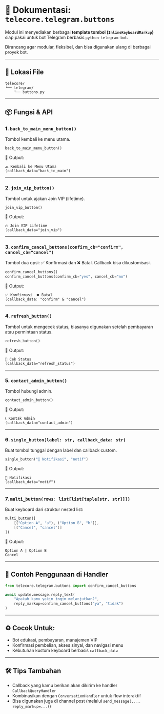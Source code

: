 # 📘 Dokumentasi: `telecore.telegram.buttons`

Modul ini menyediakan berbagai **template tombol (`InlineKeyboardMarkup`)** siap pakai untuk bot Telegram berbasis `python-telegram-bot`.

Dirancang agar modular, fleksibel, dan bisa digunakan ulang di berbagai proyek bot.

---

## 📂 Lokasi File

```
telecore/
└── telegram/
    └── buttons.py
```

---

## 📦 Fungsi & API

### 1. `back_to_main_menu_button()`

Tombol kembali ke menu utama.

```python
back_to_main_menu_button()
```

💬 Output:

```
🔙 Kembali ke Menu Utama
(callback_data="back_to_main")
```

---

### 2. `join_vip_button()`

Tombol untuk ajakan Join VIP (lifetime).

```python
join_vip_button()
```

💬 Output:

```
🔥 Join VIP Lifetime
(callback_data="join_vip")
```

---

### 3. `confirm_cancel_buttons(confirm_cb="confirm", cancel_cb="cancel")`

Tombol dua opsi: ✅ Konfirmasi dan ❌ Batal.
Callback bisa dikustomisasi.

```python
confirm_cancel_buttons()
confirm_cancel_buttons(confirm_cb="yes", cancel_cb="no")
```

💬 Output:

```
✅ Konfirmasi  ❌ Batal
(callback_data: "confirm" & "cancel")
```

---

### 4. `refresh_button()`

Tombol untuk mengecek status, biasanya digunakan setelah pembayaran atau permintaan status.

```python
refresh_button()
```

💬 Output:

```
🔄 Cek Status
(callback_data="refresh_status")
```

---

### 5. `contact_admin_button()`

Tombol hubungi admin.

```python
contact_admin_button()
```

💬 Output:

```
📞 Kontak Admin
(callback_data="contact_admin")
```

---

### 6. `single_button(label: str, callback_data: str)`

Buat tombol tunggal dengan label dan callback custom.

```python
single_button("🔔 Notifikasi", "notif")
```

💬 Output:

```
🔔 Notifikasi
(callback_data="notif")
```

---

### 7. `multi_button(rows: list[list[tuple[str, str]]])`

Buat keyboard dari struktur nested list:

```python
multi_button([
    [("Option A", "a"), ("Option B", "b")],
    [("Cancel", "cancel")]
])
```

💬 Output:

```
Option A | Option B
Cancel
```

---

## 🎯 Contoh Penggunaan di Handler

```python
from telecore.telegram.buttons import confirm_cancel_buttons

await update.message.reply_text(
    "Apakah kamu yakin ingin melanjutkan?",
    reply_markup=confirm_cancel_buttons("ya", "tidak")
)
```

---

## ♻️ Cocok Untuk:

* Bot edukasi, pembayaran, manajemen VIP
* Konfirmasi pembelian, akses sinyal, dan navigasi menu
* Kebutuhan kustom keyboard berbasis `callback_data`

---

## 🛠️ Tips Tambahan

* Callback yang kamu berikan akan dikirim ke handler `CallbackQueryHandler`
* Kombinasikan dengan `ConversationHandler` untuk flow interaktif
* Bisa digunakan juga di channel post (melalui `send_message(..., reply_markup=...)`)


